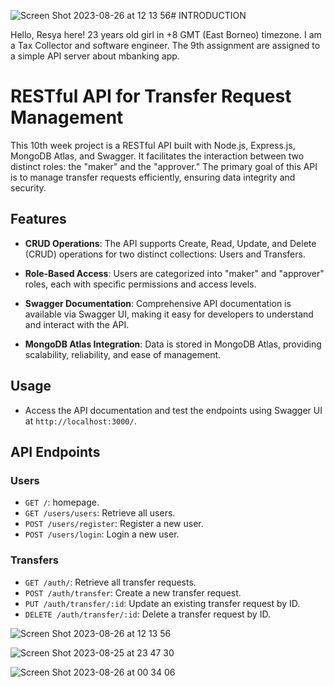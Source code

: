 ![Screen Shot 2023-08-26 at 12 13 56](https://github.com/RevoU-FSSE-2/week-10-resyanac/assets/135514670/792ce954-808c-4229-8032-d409e639d419)# INTRODUCTION

Hello, Resya here! 23 years old girl in +8 GMT (East Borneo) timezone. I am a Tax Collector and software engineer. The 9th assignment are assigned to a simple API server about mbanking app. 

# RESTful API for Transfer Request Management


This 10th week project is a RESTful API built with Node.js, Express.js, MongoDB Atlas, and Swagger. It facilitates the interaction between two distinct roles: the "maker" and the "approver." The primary goal of this API is to manage transfer requests efficiently, ensuring data integrity and security.

## Features

- **CRUD Operations**: The API supports Create, Read, Update, and Delete (CRUD) operations for two distinct collections: Users and Transfers.

- **Role-Based Access**: Users are categorized into "maker" and "approver" roles, each with specific permissions and access levels.

- **Swagger Documentation**: Comprehensive API documentation is available via Swagger UI, making it easy for developers to understand and interact with the API.

- **MongoDB Atlas Integration**: Data is stored in MongoDB Atlas, providing scalability, reliability, and ease of management.

## Usage

- Access the API documentation and test the endpoints using Swagger UI at `http://localhost:3000/`.

## API Endpoints

### Users

- `GET /`: homepage.
- `GET /users/users`: Retrieve all users.
- `POST /users/register`: Register a new user.
- `POST /users/login`: Login a new user.

### Transfers

- `GET /auth/`: Retrieve all transfer requests.
- `POST /auth/transfer`: Create a new transfer request.
- `PUT /auth/transfer/:id`: Update an existing transfer request by ID.
- `DELETE /auth/transfer/:id`: Delete a transfer request by ID.

![Screen Shot 2023-08-26 at 12 13 56](https://github.com/RevoU-FSSE-2/week-10-resyanac/assets/135514670/e2584cb7-975e-49d3-8f71-b0f27b051030)

![Screen Shot 2023-08-25 at 23 47 30](https://github.com/RevoU-FSSE-2/week-10-resyanac/assets/135514670/b5238e35-f984-42ff-ae2e-c15ec37d8e27)

![Screen Shot 2023-08-26 at 00 34 06](https://github.com/RevoU-FSSE-2/week-10-resyanac/assets/135514670/df0cc0b1-2610-4d63-8f93-f7621eed3960)







